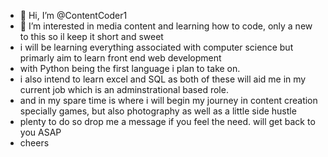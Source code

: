 - 👋 Hi, I’m @ContentCoder1
- 👀 I’m interested in media content and learning how to code, only a new to this so il keep it short and sweet
- i will be learning everything associated with computer science but primarly aim to learn front end web development 
- with Python being the first language i plan to take on. 
- i also intend to learn excel and SQL as both of these will aid me in my current job which is an adminstrational based role. 
- and in my spare time is where i will begin my journey in content creation specially games, but also photography as well as a little side hustle 
- plenty to do so drop me a message if you feel the need. will get back to you ASAP 
- cheers 
